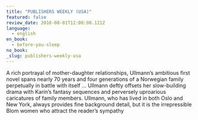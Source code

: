 ```yaml
---
title: "PUBLISHERS WEEKLY (USA)"
featured: false
review_date: 2016-08-01T12:00:00.121Z
language:
  - english
en_book:
  - before-you-sleep
no_book:
_slug: publishers-weekly-usa
---
```


A rich portrayal of mother-daughter relationships, Ullmann’s ambitious first novel spans nearly 70 years and four generations of a Norwegian family perpetually in battle with itself … Ullmann deftly offsets her slow-building drama with Karin’s fantasy sequences and perversely uproarious caricatures of family members. Ullmann, who has lived in both Oslo and New York, always provides fine background detail, but it is the irrepressible Blom women who attract the reader’s sympathy

